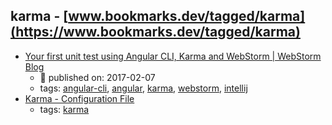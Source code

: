 karma - [www.bookmarks.dev/tagged/karma](https://www.bookmarks.dev/tagged/karma)
---
* [Your first unit test using Angular CLI, Karma and WebStorm | WebStorm Blog](https://blog.jetbrains.com/webstorm/2017/02/your-first-unit-test-using-angular-cli-karma-and-webstorm/)
    * :calendar: published on: 2017-02-07
    * tags: [angular-cli](../tags/angular-cli.md), [angular](../tags/angular.md), [karma](../tags/karma.md), [webstorm](../tags/webstorm.md), [intellij](../tags/intellij.md)
* [Karma - Configuration File](http://karma-runner.github.io/1.0/config/configuration-file.html)
    * tags: [karma](../tags/karma.md)
